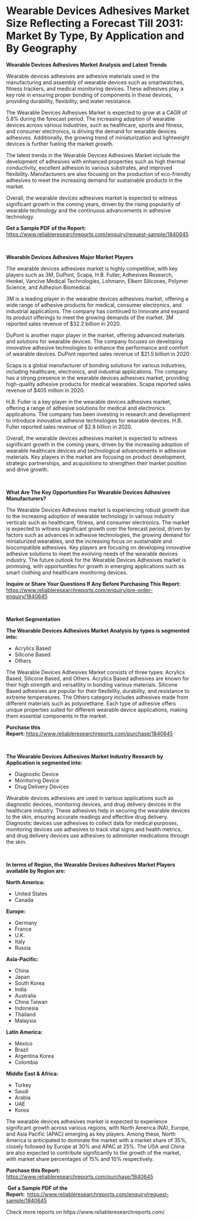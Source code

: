 <p><h1>Wearable Devices Adhesives Market Size Reflecting a Forecast Till 2031: Market By Type, By Application and By Geography</h1></p><p><strong>Wearable Devices Adhesives Market Analysis and Latest Trends</strong></p>
<p><p>Wearable devices adhesives are adhesive materials used in the manufacturing and assembly of wearable devices such as smartwatches, fitness trackers, and medical monitoring devices. These adhesives play a key role in ensuring proper bonding of components in these devices, providing durability, flexibility, and water resistance.</p><p>The Wearable Devices Adhesives Market is expected to grow at a CAGR of 5.8% during the forecast period. The increasing adoption of wearable devices across various industries, such as healthcare, sports and fitness, and consumer electronics, is driving the demand for wearable devices adhesives. Additionally, the growing trend of miniaturization and lightweight devices is further fueling the market growth.</p><p>The latest trends in the Wearable Devices Adhesives Market include the development of adhesives with enhanced properties such as high thermal conductivity, excellent adhesion to various substrates, and improved flexibility. Manufacturers are also focusing on the production of eco-friendly adhesives to meet the increasing demand for sustainable products in the market.</p><p>Overall, the wearable devices adhesives market is expected to witness significant growth in the coming years, driven by the rising popularity of wearable technology and the continuous advancements in adhesive technology.</p></p>
<p><strong>Get a Sample PDF of the Report:&nbsp;</strong> <a href="https://www.reliableresearchreports.com/enquiry/request-sample/1840645">https://www.reliableresearchreports.com/enquiry/request-sample/1840645</a></p>
<p>&nbsp;</p>
<p><strong>Wearable Devices Adhesives Major Market Players</strong></p>
<p><p>The wearable devices adhesives market is highly competitive, with key players such as 3M, DuPont, Scapa, H.B. Fuller, Adhesives Research, Henkel, Vancive Medical Technologies, Lohmann, Elkem Silicones, Polymer Science, and Adhezion Biomedical. </p><p>3M is a leading player in the wearable devices adhesives market, offering a wide range of adhesive products for medical, consumer electronics, and industrial applications. The company has continued to innovate and expand its product offerings to meet the growing demands of the market. 3M reported sales revenue of $32.2 billion in 2020.</p><p>DuPont is another major player in the market, offering advanced materials and solutions for wearable devices. The company focuses on developing innovative adhesive technologies to enhance the performance and comfort of wearable devices. DuPont reported sales revenue of $21.5 billion in 2020.</p><p>Scapa is a global manufacturer of bonding solutions for various industries, including healthcare, electronics, and industrial applications. The company has a strong presence in the wearable devices adhesives market, providing high-quality adhesive products for medical wearables. Scapa reported sales revenue of $405 million in 2020.</p><p>H.B. Fuller is a key player in the wearable devices adhesives market, offering a range of adhesive solutions for medical and electronics applications. The company has been investing in research and development to introduce innovative adhesive technologies for wearable devices. H.B. Fuller reported sales revenue of $2.8 billion in 2020.</p><p>Overall, the wearable devices adhesives market is expected to witness significant growth in the coming years, driven by the increasing adoption of wearable healthcare devices and technological advancements in adhesive materials. Key players in the market are focusing on product development, strategic partnerships, and acquisitions to strengthen their market position and drive growth.</p></p>
<p>&nbsp;</p>
<p><strong>What Are The Key Opportunities For Wearable Devices Adhesives Manufacturers?</strong></p>
<p><p>The Wearable Devices Adhesives market is experiencing robust growth due to the increasing adoption of wearable technology in various industry verticals such as healthcare, fitness, and consumer electronics. The market is expected to witness significant growth over the forecast period, driven by factors such as advances in adhesive technologies, the growing demand for miniaturized wearables, and the increasing focus on sustainable and biocompatible adhesives. Key players are focusing on developing innovative adhesive solutions to meet the evolving needs of the wearable devices industry. The future outlook for the Wearable Devices Adhesives market is promising, with opportunities for growth in emerging applications such as smart clothing and healthcare monitoring devices.</p></p>
<p><strong>Inquire or Share Your Questions If Any Before Purchasing This Report:</strong> <a href="https://www.reliableresearchreports.com/enquiry/pre-order-enquiry/1840645">https://www.reliableresearchreports.com/enquiry/pre-order-enquiry/1840645</a></p>
<p>&nbsp;</p>
<p><strong>Market Segmentation</strong></p>
<p><strong>The Wearable Devices Adhesives Market Analysis by types is segmented into:</strong></p>
<p><ul><li>Acrylics Based</li><li>Silicone Based</li><li>Others</li></ul></p>
<p><p>The Wearable Devices Adhesives Market consists of three types: Acrylics Based, Silicone Based, and Others. Acrylics Based adhesives are known for their high strength and versatility in bonding various materials. Silicone Based adhesives are popular for their flexibility, durability, and resistance to extreme temperatures. The Others category includes adhesives made from different materials such as polyurethane. Each type of adhesive offers unique properties suited for different wearable device applications, making them essential components in the market.</p></p>
<p><strong>Purchase this Report:&nbsp;</strong><a href="https://www.reliableresearchreports.com/purchase/1840645">https://www.reliableresearchreports.com/purchase/1840645</a></p>
<p>&nbsp;</p>
<p><strong>The Wearable Devices Adhesives Market Industry Research by Application is segmented into:</strong></p>
<p><ul><li>Diagnostic Device</li><li>Monitoring Device</li><li>Drug Delivery Devices</li></ul></p>
<p><p>Wearable devices adhesives are used in various applications such as diagnostic devices, monitoring devices, and drug delivery devices in the healthcare industry. These adhesives help in securing the wearable devices to the skin, ensuring accurate readings and effective drug delivery. Diagnostic devices use adhesives to collect data for medical purposes, monitoring devices use adhesives to track vital signs and health metrics, and drug delivery devices use adhesives to administer medications through the skin.</p></p>
<p>&nbsp;</p>
<p><strong>In terms of Region, the Wearable Devices Adhesives Market Players available by Region are:</strong></p>
<p>
    <p> <strong> North America: </strong>
        <ul>
            <li>United States</li>
            <li>Canada</li>
        </ul>
        </p> 
    <p> <strong> Europe: </strong>
        <ul>
            <li>Germany</li>
            <li>France</li>
            <li>U.K.</li>
            <li>Italy</li>
            <li>Russia</li>
        </ul>
        </p> 
    <p> <strong> Asia-Pacific: </strong>
        <ul>
            <li>China</li>
            <li>Japan</li>
            <li>South Korea</li>
            <li>India</li>
            <li>Australia</li>
            <li>China Taiwan</li>
            <li>Indonesia</li>
            <li>Thailand</li>
            <li>Malaysia</li>
        </ul>
        </p> 
    <p> <strong> Latin America: </strong>
        <ul>
            <li>Mexico</li>
            <li>Brazil</li>
            <li>Argentina Korea</li>
            <li>Colombia</li>
        </ul>
        </p> 
    <p> <strong> Middle East & Africa: </strong>
        <ul>
            <li>Turkey</li>
            <li>Saudi</li>
            <li>Arabia</li>
            <li>UAE</li>
            <li>Korea</li>
        </ul>
    </p>
    </p>
<p><p>The wearable devices adhesives market is expected to experience significant growth across various regions, with North America (NA), Europe, and Asia Pacific (APAC) emerging as key players. Among these, North America is anticipated to dominate the market with a market share of 35%, closely followed by Europe at 30% and APAC at 25%. The USA and China are also expected to contribute significantly to the growth of the market, with market share percentages of 15% and 10% respectively.</p></p>
<p><strong>Purchase this Report: </strong><a href="https://www.reliableresearchreports.com/purchase/1840645">https://www.reliableresearchreports.com/purchase/1840645</a></p>
<p>&nbsp;<strong>Get a Sample PDF of the Report:&nbsp;&nbsp;</strong><a href="https://www.reliableresearchreports.com/enquiry/request-sample/1840645">https://www.reliableresearchreports.com/enquiry/request-sample/1840645</a></p>
<p><strong></strong></p>
<p>Check more reports on https://www.reliableresearchreports.com/</p>